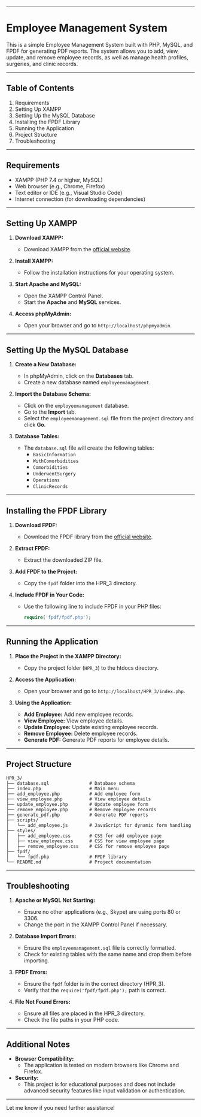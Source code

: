 

---

# Employee Management System

This is a simple Employee Management System built with PHP, MySQL, and FPDF for generating PDF reports. The system allows you to add, view, update, and remove employee records, as well as manage health profiles, surgeries, and clinic records.

---

## Table of Contents

1. Requirements
2. Setting Up XAMPP
3. Setting Up the MySQL Database
4. Installing the FPDF Library
5. Running the Application
6. Project Structure
7. Troubleshooting

---

## Requirements

- XAMPP (PHP 7.4 or higher, MySQL)
- Web browser (e.g., Chrome, Firefox)
- Text editor or IDE (e.g., Visual Studio Code)
- Internet connection (for downloading dependencies)

---

## Setting Up XAMPP

1. **Download XAMPP:**
   - Download XAMPP from the [official website](https://www.apachefriends.org/index.html).

2. **Install XAMPP:**
   - Follow the installation instructions for your operating system.

3. **Start Apache and MySQL:**
   - Open the XAMPP Control Panel.
   - Start the **Apache** and **MySQL** services.

4. **Access phpMyAdmin:**
   - Open your browser and go to `http://localhost/phpmyadmin`.

---

## Setting Up the MySQL Database

1. **Create a New Database:**
   - In phpMyAdmin, click on the **Databases** tab.
   - Create a new database named `employeemanagement`.

2. **Import the Database Schema:**
   - Click on the `employeemanagement` database.
   - Go to the **Import** tab.
   - Select the `employeemanagement.sql` file from the project directory and click **Go**.

3. **Database Tables:**
   - The `database.sql` file will create the following tables:
     - `BasicInformation`
     - `WithComorbidities`
     - `Comorbidities`
     - `UnderwentSurgery`
     - `Operations`
     - `ClinicRecords`

---

## Installing the FPDF Library

1. **Download FPDF:**
   - Download the FPDF library from the [official website](http://www.fpdf.org/).

2. **Extract FPDF:**
   - Extract the downloaded ZIP file.

3. **Add FPDF to the Project:**
   - Copy the `fpdf` folder into the HPR_3 directory.

4. **Include FPDF in Your Code:**
   - Use the following line to include FPDF in your PHP files:
     ```php
     require('fpdf/fpdf.php');
     ```

---

## Running the Application

1. **Place the Project in the XAMPP Directory:**
   - Copy the project folder (`HPR_3`) to the htdocs directory.

2. **Access the Application:**
   - Open your browser and go to `http://localhost/HPR_3/index.php`.

3. **Using the Application:**
   - **Add Employee:** Add new employee records.
   - **View Employee:** View employee details.
   - **Update Employee:** Update existing employee records.
   - **Remove Employee:** Delete employee records.
   - **Generate PDF:** Generate PDF reports for employee details.

---

## Project Structure

```
HPR_3/
├── database.sql               # Database schema
├── index.php                  # Main menu
├── add_employee.php           # Add employee form
├── view_employee.php          # View employee details
├── update_employee.php        # Update employee form
├── remove_employee.php        # Remove employee records
├── generate_pdf.php           # Generate PDF reports
├── scripts/
│   └── add_employee.js        # JavaScript for dynamic form handling
├── styles/
│   ├── add_employee.css       # CSS for add employee page
│   ├── view_employee.css      # CSS for view employee page
│   ├── remove_employee.css    # CSS for remove employee page
├── fpdf/
│   └── fpdf.php               # FPDF library
└── README.md                  # Project documentation
```

---

## Troubleshooting

1. **Apache or MySQL Not Starting:**
   - Ensure no other applications (e.g., Skype) are using ports 80 or 3306.
   - Change the port in the XAMPP Control Panel if necessary.

2. **Database Import Errors:**
   - Ensure the `employeemanagement.sql` file is correctly formatted.
   - Check for existing tables with the same name and drop them before importing.

3. **FPDF Errors:**
   - Ensure the `fpdf` folder is in the correct directory (HPR_3).
   - Verify that the `require('fpdf/fpdf.php');` path is correct.

4. **File Not Found Errors:**
   - Ensure all files are placed in the HPR_3 directory.
   - Check the file paths in your PHP code.

---

## Additional Notes

- **Browser Compatibility:**
  - The application is tested on modern browsers like Chrome and Firefox.
- **Security:**
  - This project is for educational purposes and does not include advanced security features like input validation or authentication.

---

Let me know if you need further assistance!
